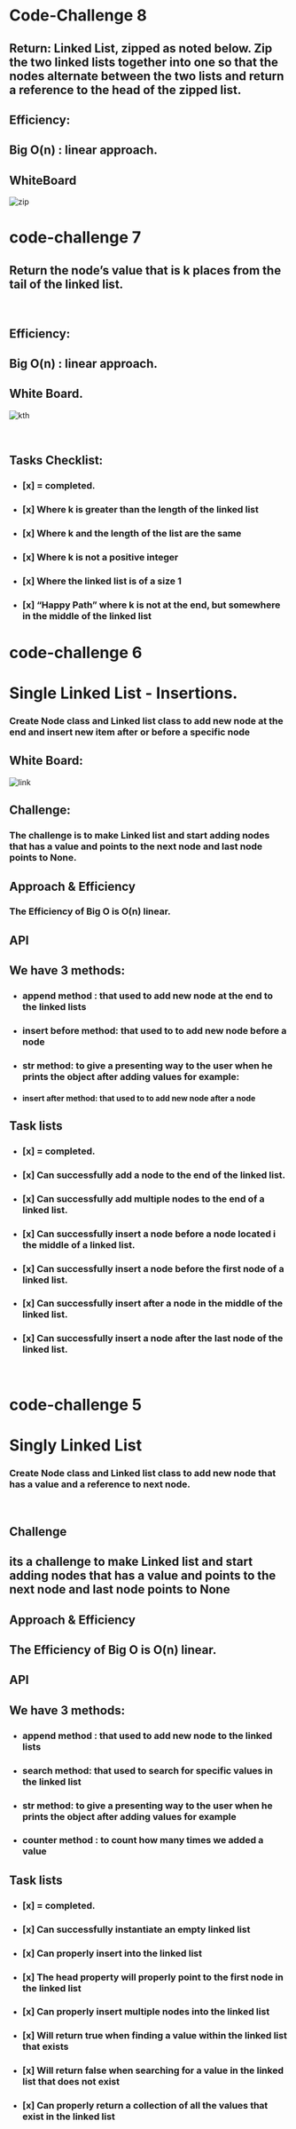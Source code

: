# Code-Challenge 8
## Return: Linked List, zipped as noted below. Zip the two linked lists together into one so that the nodes alternate between the two lists and return a reference to the head of the zipped list.

## Efficiency:
## Big O(n) : linear approach.

## WhiteBoard
![zip](zip08.PNG)
<br>


# code-challenge 7
## Return the node’s value that is k places from the tail of the linked list.
<br>

## Efficiency:
## Big O(n) : linear approach.

## White Board.
![kth](kth.PNG)

<br>

## Tasks Checklist:
- ### [x] = completed.

- ### [x] Where k is greater than the length of the linked list
- ### [x] Where k and the length of the list are the same
- ### [x] Where k is not a positive integer
- ### [x] Where the linked list is of a size 1
- ### [x] “Happy Path” where k is not at the end, but somewhere in the middle of the linked list



# code-challenge 6
# Single Linked List - Insertions.


### Create Node class and Linked list class to add new node at the end  and insert new item after or before a specific node

## White Board:
![link](insertions.PNG)
<br>


## Challenge:
### The challenge is to make Linked list and start adding nodes that has a value and points to the next node and last node points to None.

## Approach & Efficiency
### The Efficiency of Big O is O(n) linear.

## API
## We have 3 methods:
- ### **append method** : that used to add new node at the end  to the linked lists
- ### **insert before  method**: that used to to add new node before a node
- ### **str method**: to give a presenting way to the user when he prints the object after adding values for example:
- #### insert after  method: that used to to add new node after a node

## Task lists
- ### [x] = completed.
- ### [x] Can successfully add a node to the end of the linked list.

- ### [x] Can successfully add multiple nodes to the end of a linked list.

- ### [x] Can successfully insert a node before a node located i the middle of a linked list.
- ### [x] Can successfully insert a node before the first node of a linked list.
- ### [x] Can successfully insert after a node in the middle of the linked list.
- ### [x] Can successfully insert a node after the last node of the linked list.
<br>


# code-challenge 5
# Singly Linked List


### Create Node class and Linked list class to add new node that has a value and a reference to next node.
<br>



## Challenge
## its a challenge to make Linked list and start adding nodes that has a value and points to the next node and last node points to None

## Approach & Efficiency
## The Efficiency of Big O is O(n) linear.

## API
## We have 3 methods:
- ### **append method** : that used to add new node to the linked lists
- ### **search method**: that used to search for specific values in the linked list
- ### **str method**: to give a presenting way to the user when he prints the object after adding values for example
- ### **counter method** : to count how many times we added a value

## Task lists
- ### [x] = completed.
- ### [x] Can successfully instantiate an empty linked list

- ### [x] Can properly insert into the linked list

- ### [x] The head property will properly point to the first node in the linked list
- ### [x] Can properly insert multiple nodes into the linked list
- ### [x] Will return true when finding a value within the linked list that exists
- ### [x] Will return false when searching for a value in the linked list that does not exist
- ### [x] Can properly return a collection of all the values that exist in the linked list



